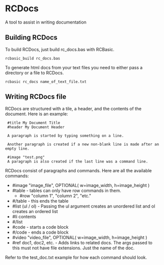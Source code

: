# RCDocs
A tool to assist in writing documentation

## Building RCDocs
To build RCDocs, just build rc_docs.bas with RCBasic.

`rcbasic_build rc_docs.bas`

To generate html docs from your text files you need to either pass a directory or a file to RCDocs.

`rcbasic rc_docs name_of_text_file.txt`


## Writing RCDocs file
RCDocs are structured with a tile, a header, and the contents of the document. Here is an example:

```
 #title My Document Title
 #header My Document Header
 
 A paragraph is started by typing something on a line.
 
 Another paragraph is created if a new non-blank line is made after an empty line.
 
 #image "test.png"
 A paragraph is also created if the last line was a command line.
```

RCDocs consist of paragraphs and commands. Here are all the available commands:
- \#image "image_file", OPTIONAL( w=image_width, h=image_height )
- \#table - tables can only have row commands in them.
    - #row "column 1", "column 2", "etc."
- \#/table - this ends the table
- \#list (ul / ol) - Passing the ul argument creates an unordered list and ol creates an ordered list
- \#li contents
- \#/list
- \#code - starts a code block
- \#/code - ends a code block
- \#video "video_file", OPTIONAL( w=image_width, h=image_height )
- \#ref doc1, doc2, etc. - Adds links to related docs. The args passed to this must not have file extensions. Just the name of the doc.

Refer to the test_doc.txt example for how each command should look.
